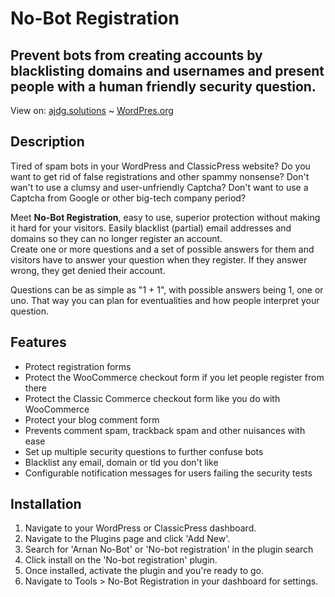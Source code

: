# No-Bot Registration
## Prevent bots from creating accounts by blacklisting domains and usernames and present people with a human friendly security question.

View on: [ajdg.solutions](https://ajdg.solutions/product/no-bot-registration/) ~ [WordPres.org](https://wordpress.org/plugins/no-bot-registration/)

## Description
Tired of spam bots in your WordPress and ClassicPress website? Do you want to get rid of false registrations and other spammy nonsense? Don't wan't to use a clumsy and user-unfriendly Captcha? Don't want to use a Captcha from Google or other big-tech company period?

Meet **No-Bot Registration**, easy to use, superior protection without making it hard for your visitors. Easily blacklist (partial) email addresses and domains so they can no longer register an account. \
Create one or more questions and a set of possible answers for them and visitors have to answer your question when they register.
If they answer wrong, they get denied their account.

Questions can be as simple as "1 + 1", with possible answers being 1, one or uno. That way you can plan for eventualities and how people interpret your question.

## Features
* Protect registration forms
* Protect the WooCommerce checkout form if you let people register from there
* Protect the Classic Commerce checkout form like you do with WooCommerce
* Protect your blog comment form
* Prevents comment spam, trackback spam and other nuisances with ease
* Set up multiple security questions to further confuse bots
* Blacklist any email, domain or tld you don't like
* Configurable notification messages for users failing the security tests

## Installation
1. Navigate to your WordPress or ClassicPress dashboard.
2. Navigate to the Plugins page and click 'Add New'.
3. Search for 'Arnan No-Bot' or 'No-bot registration' in the plugin search
4. Click install on the 'No-bot registration' plugin.
5. Once installed, activate the plugin and you're ready to go.
6. Navigate to Tools > No-Bot Registration in your dashboard for settings.
